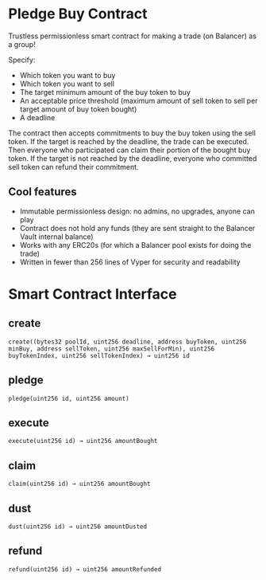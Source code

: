 # Pledge Buy Contract

Trustless permissionless smart contract for making a trade (on Balancer) as a group!

Specify:
- Which token you want to buy
- Which token you want to sell
- The target minimum amount of the buy token to buy
- An acceptable price threshold (maximum amount of sell token to sell per target amount of buy token bought)
- A deadline

The contract then accepts commitments to buy the buy token using the sell token.
If the target is reached by the deadline, the trade can be executed.
Then everyone who participated can claim their portion of the bought buy token.
If the target is not reached by the deadline, everyone who committed sell token can refund their commitment.

## Cool features

- Immutable permissionless design: no admins, no upgrades, anyone can play
- Contract does not hold any funds (they are sent straight to the Balancer Vault internal balance)
- Works with any ERC20s (for which a Balancer pool exists for doing the trade)
- Written in fewer than 256 lines of Vyper for security and readability

# Smart Contract Interface

## create
`create((bytes32 poolId, uint256 deadline, address buyToken, uint256 minBuy, address sellToken, uint256 maxSellForMin), uint256 buyTokenIndex, uint256 sellTokenIndex) → uint256 id`

## pledge
`pledge(uint256 id, uint256 amount)`

## execute
`execute(uint256 id) → uint256 amountBought`

## claim
`claim(uint256 id) → uint256 amountBought`

## dust
`dust(uint256 id) → uint256 amountDusted`

## refund
`refund(uint256 id) → uint256 amountRefunded`
